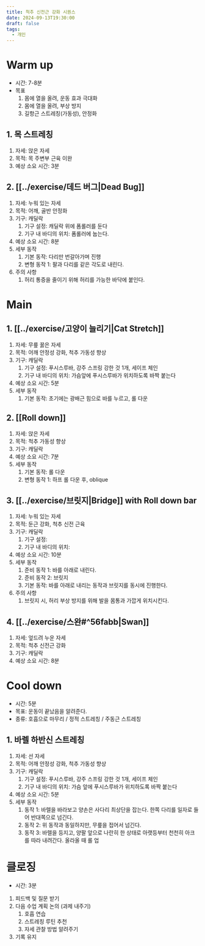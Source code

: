 ```yaml
---
title: 척추 신전근 강화 시퀀스
date: 2024-09-13T19:30:00
draft: false
tags:
  - 개인
---
```

# Warm up

- 시간: 7-8분
- 목표
    1. 몸에 열을 올려, 운동 효과 극대화
    2. 몸에 열을 올려, 부상 방지
    3. 길항근 스트레칭(가동성), 안정화

## 1. 목 스트레칭

1. 자세: 앉은 자세
2. 목적: 목 주변부 근육 이완
3. 예상 소요 시간: 3분

## 2. [[../exercise/데드 버그|Dead Bug]]
1. 자세: 누워 있는 자세
2. 목적: 어깨, 골반 안정화
3. 기구: 캐딜락
	1. 기구 설정: 캐딜락 위에 폼롤러를 둔다
	2. 기구 내 바디의 위치: 폼롤러에 눕는다.
4. 예상 소요 시간: 8분
5. 세부 동작
	1. 기본 동작: 다리만 번갈아가며 진행
	2. 변형 동작 1: 팔과 다리를 같은 각도로 내린다.
6. 주의 사항
	1. 허리 통증을 줄이기 위해 허리를 가능한 바닥에 붙인다.

# Main

## 1. [[../exercise/고양이 늘리기|Cat Stretch]]
1. 자세: 무릎 꿇은 자세
2. 목적: 어깨 안정성 강화, 척추 가동성 향상
3. 기구: 캐딜락
	1. 기구 설정: 푸시스루바, 강주 스프링 강한 것 1개, 세이프 체인
	2. 기구 내 바디의 위치: 가슴앞에 푸시스루바가 위치하도록 바짝 붙는다
4. 예상 소요 시간: 5분
5. 세부 동작
	1. 기본 동작: 초기에는 광배근 힘으로 바를 누르고, 롤 다운
## 2. [[Roll down]]
1. 자세: 앉은 자세
2. 목적: 척추 가동성 향상
3. 기구: 캐딜락
4. 예상 소요 시간: 7분
5. 세부 동작
	1. 기본 동작: 롤 다운
	2. 변형 동작 1: 하프 롤 다운 후, oblique
## 3. [[../exercise/브릿지|Bridge]] with Roll down bar
1. 자세: 누워 있는 자세
2. 목적: 둔근 강화, 척추 신전 근육 
3. 기구: 캐딜락
	1. 기구 설정:
	2. 기구 내 바디의 위치:
4. 예상 소요 시간: 10분
5. 세부 동작
	1. 준비 동작 1: 바를 아래로 내린다.
	2. 준비 동작 2: 브릿지
	3. 기본 동작: 바를 아래로 내리는 동작과 브릿지를 동시에 진행한다.
6. 주의 사항
	1. 브릿지 시, 허리 부상 방지를 위해 발을 몸통과 가깝게 위치시킨다.
## 4. [[../exercise/스완#^56fabb|Swan]]
1. 자세: 엎드려 누운 자세
2. 목적: 척추 신전근 강화
3. 기구: 캐딜락
4. 예상 소요 시간: 8분

# Cool down

- 시간: 5분
- 목표: 운동이 끝났음을 알려준다.
- 종류: 호흡으로 마무리 / 정적 스트레칭 / 주동근 스트레칭

## 1. 바렐 하반신 스트레칭

1. 자세: 선 자세
2. 목적: 어깨 안정성 강화, 척추 가동성 향상
3. 기구: 캐딜락
	1. 기구 설정: 푸시스루바, 강주 스프링 강한 것 1개, 세이프 체인
	2. 기구 내 바디의 위치: 가슴 앞에 푸시스루바가 위치하도록 바짝 붙는다
4. 예상 소요 시간: 5분
5. 세부 동작
	1. 동작 1: 바렐을 바라보고 양손은 사다리 최상단을 잡는다. 한쪽 다리를 일자로 들어 반대쪽으로 넘긴다.
	2. 동작 2: 위 동작과 동일하지만, 무릎을 접어서 넘긴다.
	3. 동작 3: 바렐을 등지고, 양팔 앞으로 나란히 한 상태로 아랫등부터 천천히 아크를 따라 내려간다. 올라올 때 롤 업 

# 클로징
- 시간: 3분
1. 피드백 및 질문 받기
2. 다음 수업 계획 논의 (과제 내주기)
    1. 호흡 연습
    2. 스트레칭 루틴 추천
    3. 자세 관찰 방법 알려주기
3. 기록 유지